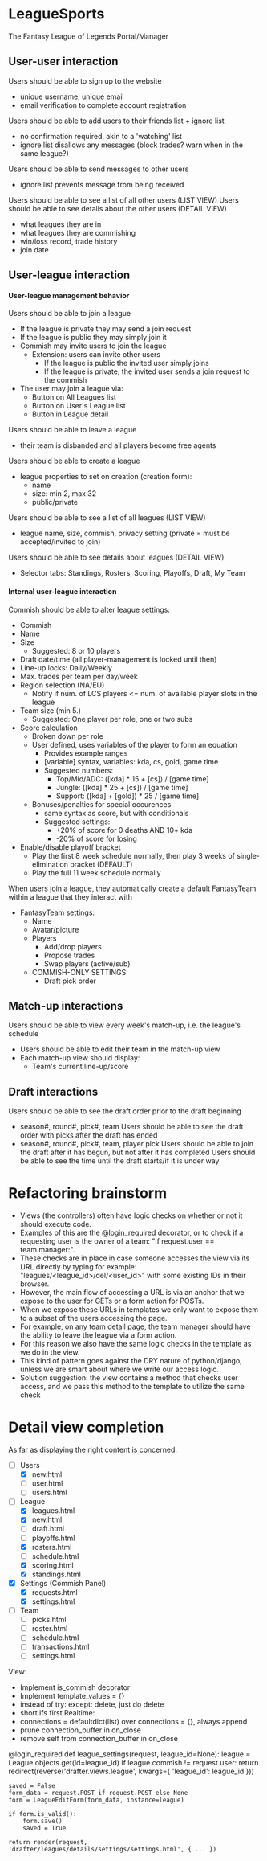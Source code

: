LeagueSports
==============
The Fantasy League of Legends Portal/Manager


User-user interaction
----------------------
Users should be able to sign up to the website
* unique username, unique email
* email verification to complete account registration

Users should be able to add users to their friends list + ignore list
* no confirmation required, akin to a 'watching' list
* ignore list disallows any messages (block trades? warn when in the same league?)

Users should be able to send messages to other users
* ignore list prevents message from being received

Users should be able to see a list of all other users (LIST VIEW)
Users should be able to see details about the other users (DETAIL VIEW)
* what leagues they are in
* what leagues they are commishing
* win/loss record, trade history
* join date
    
User-league interaction
----------------------
#### User-league management behavior

Users should be able to join a league
   * If the league is private they may send a join request
   * If the league is public they may simply join it
   * Commish may invite users to join the league
     * Extension: users can invite other users
         * If the league is public the invited user simply joins
         * If the league is private, the invited user sends a join request to the commish
   * The user may join a league via:
     * Button on All Leagues list
     * Button on User's League list
     * Button in League detail

Users should be able to leave a league
   * their team is disbanded and all players become free agents
    
Users should be able to create a league
   * league properties to set on creation (creation form):
     * name
     * size: min 2, max 32
     * public/private
    
Users should be able to see a list of all leagues (LIST VIEW)
   * league name, size, commish, privacy setting (private = must be accepted/invited to join)
    
Users should be able to see details about leagues (DETAIL VIEW)
   * Selector tabs: Standings, Rosters, Scoring, Playoffs, Draft, My Team
        
    
#### Internal user-league interaction

Commish should be able to alter league settings:
   * Commish
   * Name
   * Size 
     * Suggested: 8 or 10 players
   * Draft date/time (all player-management is locked until then)
   * Line-up locks: Daily/Weekly
   * Max. trades per team per day/week
   * Region selection (NA/EU)
     * Notify if num. of LCS players <= num. of available player slots in the league
   * Team size (min 5.)
     * Suggested: One player per role, one or two subs
   * Score calculation
     * Broken down per role
     * User defined, uses variables of the player to form an equation
         * Provides example ranges
         * [variable] syntax, variables: kda, cs, gold, game time
         * Suggested numbers:
             * Top/Mid/ADC: ([kda] * 15 + [cs]) / [game time]
             * Jungle: ([kda] * 25 + [cs]) / [game time]
             * Support: ([kda] + [gold]) * 25 / [game time]
     * Bonuses/penalties for special occurences
         * same syntax as score, but with conditionals
         * Suggested settings:
             * +20% of score for 0 deaths AND 10+ kda
             * -20% of score for losing
   * Enable/disable playoff bracket
     * Play the first 8 week schedule normally, then play 3 weeks of single-elimination bracket (DEFAULT)
     * Play the full 11 week schedule normally

     
When users join a league, they automatically create a default FantasyTeam within a league that they interact with
* FantasyTeam settings:
    * Name
    * Avatar/picture
    * Players
        * Add/drop players
        * Propose trades
        * Swap players (active/sub)
    * COMMISH-ONLY SETTINGS:
        * Draft pick order
    

Match-up interactions
----------------------
Users should be able to view every week's match-up, i.e. the league's schedule
   * Users should be able to edit their team in the match-up view
   * Each match-up view should display:
     * Team's current line-up/score
    

Draft interactions
----------------------
Users should be able to see the draft order prior to the draft beginning
   * season#, round#, pick#, team
Users should be able to see the draft order with picks after the draft has ended
   * season#, round#, pick#, team, player pick
Users should be able to join the draft after it has begun, but not after it has completed
Users should be able to see the time until the draft starts/if it is under way

Refactoring brainstorm
=======================
* Views (the controllers) often have logic checks on whether or not it should execute code.
* Examples of this are the @login_required decorator, or to check if a requesting user is the owner of a team: "if request.user == team.manager:".
* These checks are in place in case someone accesses the view via its URL directly by typing for example: "leagues/<league_id>/del/<user_id>" with some existing IDs in their browser.
* However, the main flow of accessing a URL is via an anchor that we expose to the user for GETs or a form action for POSTs.
* When we expose these URLs in templates we only want to expose them to a subset of the users accessing the page.
* For example, on any team detail page, the team manager should have the ability to leave the league via a form action.
* For this reason we also have the same logic checks in the template as we do in the view.
* This kind of pattern goes against the DRY nature of python/django, unless we are smart about where we write our access logic.
* Solution suggestion: the view contains a method that checks user access, and we pass this method to the template to utilize the same check

Detail view completion 
=======================
As far as displaying the right content is concerned.

- [ ] Users
    - [x] new.html
    - [ ] user.html
    - [ ] users.html
    
- [ ] League
    - [x] leagues.html
    - [x] new.html
    - [ ] draft.html
    - [ ] playoffs.html
    - [x] rosters.html
    - [ ] schedule.html
    - [x] scoring.html
    - [x] standings.html
    
- [x] Settings (Commish Panel)
    - [x] requests.html
    - [x] settings.html
    
- [ ]  Team
    - [ ] picks.html
    - [ ] roster.html
    - [ ] schedule.html
    - [ ] transactions.html
    - [ ] settings.html
    
  View:  
- Implement is_commish decorator
- Implement template_values = {}
- instead of try: except: delete, just do delete
- short ifs first
  Realtime:
- connections = defaultdict(list) over connections = {}, always append
- prune connection_buffer in on_close
- remove self from connection_buffer in on_close



@login_required
def league_settings(request, league_id=None):
    league = League.objects.get(id=league_id)
    if league.commish != request.user:
        return redirect(reverse('drafter.views.league', kwargs={ 'league_id': league_id }))
 
    saved = False
    form_data = request.POST if request.POST else None
    form = LeagueEditForm(form_data, instance=league)
        
    if form.is_valid():
        form.save()
        saved = True
 
    return render(request, 'drafter/leagues/details/settings/settings.html', { ... })
